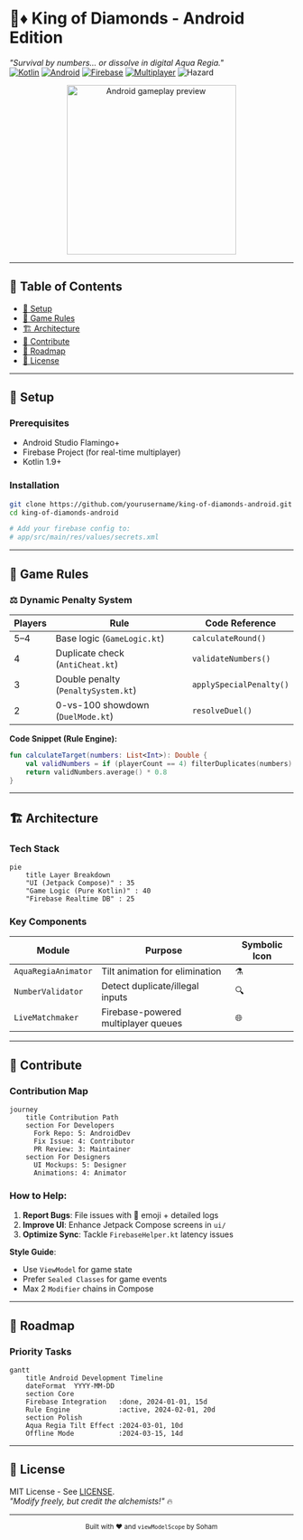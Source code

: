 # 👑♦️ King of Diamonds - Android Edition

*"Survival by numbers... or dissolve in digital Aqua Regia."*  
[![Kotlin](https://img.shields.io/badge/lang-kotlin-%230095D5)](https://kotlinlang.org)
[![Android](https://img.shields.io/badge/📱-Android%2013%2B-brightgreen)](https://developer.android.com)
[![Firebase](https://img.shields.io/badge/🔥-Firebase_Realtime_DB-FFCA28)](https://firebase.google.com)
[![Multiplayer](https://img.shields.io/badge/🎮-Live_Matchmaking-9cf)](https://github.com/yourusername/king-of-diamonds/wiki/Multiplayer-Guide)
![Hazard](https://img.shields.io/badge/⚠️-Aqua_Regia_Simulation-orange)

<p align="center">
  <img src="docs/preview.gif" width="300" alt="Android gameplay preview">
</p>

---

## 📜 Table of Contents
- [🚀 Setup](#-setup)
- [🎯 Game Rules](#-game-rules)
- [🏗️ Architecture](#️-architecture)
- [🤝 Contribute](#-contribute)
- [🧪 Roadmap](#-roadmap)
- [📜 License](#-license)

---

## 🚀 Setup

### Prerequisites
- Android Studio Flamingo+
- Firebase Project (for real-time multiplayer)
- Kotlin 1.9+

### Installation
```bash
git clone https://github.com/yourusername/king-of-diamonds-android.git
cd king-of-diamonds-android

# Add your firebase config to:
# app/src/main/res/values/secrets.xml
```

---

## 🎯 Game Rules

### ⚖️ Dynamic Penalty System
| Players | Rule                              | Code Reference         |
|---------|-----------------------------------|------------------------|
| 5–4     | Base logic (`GameLogic.kt`)       | `calculateRound()`     |
| 4       | Duplicate check (`AntiCheat.kt`)  | `validateNumbers()`    |
| 3       | Double penalty (`PenaltySystem.kt`)| `applySpecialPenalty()`|
| 2       | 0-vs-100 showdown (`DuelMode.kt`) | `resolveDuel()`        |

**Code Snippet (Rule Engine):**
```kotlin
fun calculateTarget(numbers: List<Int>): Double {
    val validNumbers = if (playerCount == 4) filterDuplicates(numbers) else numbers
    return validNumbers.average() * 0.8
}
```

---

## 🏗️ Architecture

### Tech Stack
```mermaid
pie
    title Layer Breakdown
    "UI (Jetpack Compose)" : 35
    "Game Logic (Pure Kotlin)" : 40
    "Firebase Realtime DB" : 25
```

### Key Components
| Module          | Purpose                                | Symbolic Icon |
|-----------------|----------------------------------------|---------------|
| `AquaRegiaAnimator` | Tilt animation for elimination       | ⚗️            |
| `NumberValidator`   | Detect duplicate/illegal inputs      | 🔍            |
| `LiveMatchmaker`    | Firebase-powered multiplayer queues  | 🌐            |

---

## 🤝 Contribute

### Contribution Map
```mermaid
journey
    title Contribution Path
    section For Developers
      Fork Repo: 5: AndroidDev
      Fix Issue: 4: Contributor
      PR Review: 3: Maintainer
    section For Designers
      UI Mockups: 5: Designer
      Animations: 4: Animator
```

### How to Help:
1. **Report Bugs**: File issues with 🐞 emoji + detailed logs  
2. **Improve UI**: Enhance Jetpack Compose screens in `ui/`  
3. **Optimize Sync**: Tackle `FirebaseHelper.kt` latency issues  

**Style Guide**:  
- Use `ViewModel` for game state  
- Prefer `Sealed Classes` for game events  
- Max 2 `Modifier` chains in Compose  

---

## 🧪 Roadmap

### Priority Tasks
```mermaid
gantt
    title Android Development Timeline
    dateFormat  YYYY-MM-DD
    section Core
    Firebase Integration   :done, 2024-01-01, 15d
    Rule Engine            :active, 2024-02-01, 20d
    section Polish
    Aqua Regia Tilt Effect :2024-03-01, 10d
    Offline Mode           :2024-03-15, 14d
```

---

## 📜 License
MIT License - See [LICENSE](LICENSE).  
*"Modify freely, but credit the alchemists!"* 🔥

---

<p align="center">
  <sub>Built with ❤️ and <code>viewModelScope</code> by Soham</sub>
</p>
